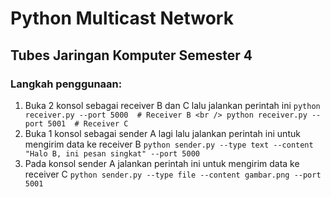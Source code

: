 # Python Multicast Network
## Tubes Jaringan Komputer Semester 4

### Langkah penggunaan:
1. Buka 2 konsol sebagai receiver B dan C lalu jalankan perintah ini
   `python receiver.py --port 5000  # Receiver B <br /> python receiver.py --port 5001  # Receiver C`
2. Buka 1 konsol sebagai sender A lagi lalu jalankan perintah ini untuk mengirim data ke receiver B
   `python sender.py --type text --content "Halo B, ini pesan singkat" --port 5000`
3. Pada konsol sender A jalankan perintah ini untuk mengirim data ke receiver C
   `python sender.py --type file --content gambar.png --port 5001`
